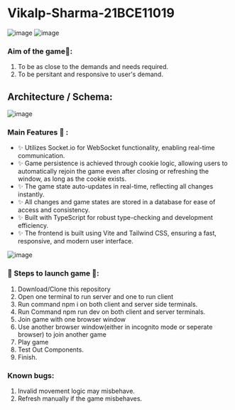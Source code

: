 # Vikalp-Sharma-21BCE11019

![image](https://github.com/user-attachments/assets/b63330a6-be94-43ed-90d6-2cbbb81c3832)
![image](https://github.com/user-attachments/assets/4a6d5159-b32d-4425-a8c4-d4901481c478)
### Aim of the game🎯:
1. To be as close to the demands and needs required.
2. To be persitant and responsive to user's demand.
## Architecture / Schema:
![image](https://github.com/user-attachments/assets/e697dcb5-2816-4f60-b764-0ea6891c5fcc)

### Main Features 📖 :

- ✨ Utilizes Socket.io for WebSocket functionality, enabling real-time communication.
- ✨ Game persistence is achieved through cookie logic, allowing users to automatically rejoin the game even after closing or refreshing the window, as long as the cookie exists.
- ✨ The game state auto-updates in real-time, reflecting all changes instantly.
- ✨ All changes and game states are stored in a database for ease of access and consistency.
- ✨ Built with TypeScript for robust type-checking and development efficiency.
- ✨ The frontend is built using Vite and Tailwind CSS, ensuring a fast, responsive, and modern user interface.

![image](https://github.com/user-attachments/assets/3246bee6-6b60-42cf-9476-52b0555ae224)

  
### 👣 Steps to launch game 👣:
1. Download/Clone this repository
2. Open one terminal to run server and one to run client
3. Run command npm i on both client and server side terminals.
4. Run Command npm run dev on both client and server terminals.
5. Join game with one browser window
6. Use another browser window(either in incognito mode or seperate browser) to join another game
7. Play game
8. Test Out Components.
9. Finish.

### Known bugs:
1. Invalid movement logic may misbehave.
2. Refresh manually if the game misbehaves.
